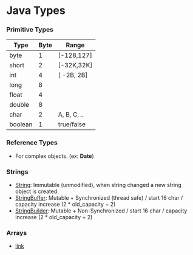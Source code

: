 # Java Types
### Primitive Types

Type    | Byte |   Range    
------- | ---- | ----------
byte    |  1   | [-128,127]
short   |  2   | [-32K,32K]
int     |  4   | [ -2B, 2B]
long    |  8   | 
float   |  4   | 
double  |  8   | 
char    |  2   | A, B, C, ..
boolean |  1   | true/false

### Reference Types 
* For complex objects. (ex: **Date**)

### Strings
* [String](https://docs.oracle.com/javase/7/docs/api/java/lang/String.html): Immutable (unmodified), when string changed a new string object is created.
* [StringBuffer](https://docs.oracle.com/javase/7/docs/api/java/lang/StringBuffer.html): Mutable + Synchronized (thread safe) / start 16 char / capacity increase (2 * old_capacity + 2)
* [StringBuilder](https://docs.oracle.com/javase/7/docs/api/java/lang/StringBuilder.html): Mutable + Non-Synchronized / start 16 char / capacity increase (2 * old_capacity + 2)

### Arrays
* [link](https://docs.oracle.com/javase/tutorial/java/nutsandbolts/arrays.html)
